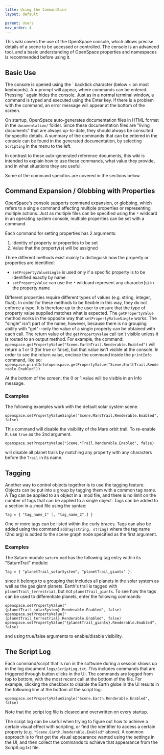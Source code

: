```yaml
---
title: Using the Commandline
layout: default

parent: Users
nav_order: 4
---
```


This wiki covers the use of the OpenSpace console, which allows precise details of a scene to be accessed or controlled.  The console is an advanced tool, and a basic understanding of OpenSpace properties and namespaces is recommended before using it.

## Basic Use
The console is opened using the \` backtick character (below ~ on most keyboards). A **>** prompt will appear, where commands can be entered. Pressing \` again hides the console.  Just as in a normal terminal window, a command is typed and executed using the Enter key.  If there is a problem with the command, an error message will appear at the bottom of the screen.

On startup, OpenSpace auto-generates documentation files in HTML format in the `documentation/` folder.  Since these documentation files are "living documents" that are always up-to-date, they should always be consulted for specific details. A summary of the commands that can be entered in the console can be found in the generated documentation, by selecting `Scripting` in the menu to the left.

In contrast to these auto-generated reference documents, this wiki is intended to explain how to use these commands, what value they provide, and in what situations they are useful.

Some of the command specifics are covered in the sections below.

## Command Expansion / Globbing with Properties
OpenSpace's console supports command expansion, or globbing, which refers to a single command affecting multiple properties or representing multiple actions.  Just as multiple files can be specified using the `*` wildcard in an operating system console, multiple properties can be set with a command.

Each command for setting properties has 2 arguments:
1. Identity of property or properties to be set
2. Value that the property(s) will be assigned

Three different methods exist mainly to distinguish how the property or properties are identified:
* `setPropertyValueSingle` is used only if a specific property is to be identified exactly by name
* `setPropertyValue` can use the `*` wildcard represent any character(s) in the property name

Different properties require different types of values (e.g. string, integer, float).  In order for these methods to be flexible in this way, they do not enforce a type.  It is therefore up to the user to ensure that the type of property value supplied matches what is expected.
The `getPropertyValue` method works in the opposite way that `setPropertyValueSingle` works.  The "single" isn't part of the name, however, because there is no grouping ability with "get"--only the value of a single property can be obtained with each call.  The return value of the `getPropertyValue` call isn't visible unless it is routed to an output method.  For example, the command:
`openspace.getPropertyValue("Scene.EarthTrail.Renderable.Enabled")`
will return a 1 or 0 (for true or false), but that value isn't visible at the console.  In order to see the return value, enclose the command inside the `printInfo` command, like so:
`openspace.printInfo(openspace.getPropertyValue("Scene.EarthTrail.Renderable.Enabled"))`

At the bottom of the screen, the 0 or 1 value will be visible in an Info message.

### Examples
The following examples work with the default solar system scene.

`openspace.setPropertyValueSingle("Scene.MarsTrail.Renderable.Enabled", false)`

This command will disable the visibility of the Mars orbit trail.  To re-enable it, use `true` as the 2nd argument.

`openspace.setPropertyValue("Scene.*Trail.Renderable.Enabled", false)`

will disable all planet trails by matching any property with any characters before the `Trail` in its name.

## Tagging
Another way to control objects together is to use the tagging feature.  Objects can be put into a group by tagging them with a common tag name. A Tag can be applied to an object in a .mod file, and there is no limit on the number of tags that can be applied to a single object.  Tags can be added to a section in a .mod file using the syntax:

`Tag = { "tag_name_1" [, "tag_name_2",] }`

One or more tags can be listed within the curly braces.  Tags can also be added using the command `addTag(string, string)` where the tag name (2nd arg) is added to the scene graph node specified as the first argument.

### Examples
The Saturn module `saturn.mod` has the following tag entry within its "SaturnTrail" module:

`Tag = { "planetTrail_solarSystem", "planetTrail_giants" },`

since it belongs to a grouping that includes all planets in the solar system as well as the gas giant planets.  Earth's trail is tagged with `planetTrail_terrestrial`, but not `planetTrail_giants`.  To see how the tags can be used to differentiate planets, enter the following commands:
```
openspace.setPropertyValue("{planetTrail_solarSystem}.Renderable.Enabled", false)
openspace.setPropertyValue("{planetTrail_terrestrial}.Renderable.Enabled", false)
openspace.setPropertyValue("{planetTrail_giants}.Renderable.Enabled", false)
```
and using true/false arguments to enable/disable visibility.

## The Script Log
Each command/script that is run in the software during a session shows up in the log document `logs/ScriptLog.txt`. This includes commands that are triggered through button clicks in the UI. The commands are logged from top to bottom, with the most recent call at the bottom of the file. For example, clicking the checkbox to disable the Earth globe in the UI results in the following line at the bottom of the script log:

```
openspace.setPropertyValueSingle("Scene.Earth.Renderable.Enabled", false)
```

Note that the script log file is cleared and overwritten on every startup.

The script log can be useful when trying to figure out how to achieve a certain visual effect with scripting, or find the identifier to access a certain property (e.g. `"Scene.Earth.Renderable.Enabled"` above). A common approach is to first get the visual appearance wanted using the settings in the UI, and then collect the commands to achieve that appearance from the ScriptLog.txt file.

